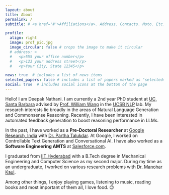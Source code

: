 ```yaml
---
layout: about
title: About
permalink: /
subtitle: # <a href='#'>Affiliations</a>. Address. Contacts. Moto. Etc.

profile:
  align: right
  image: prof_pic.jpg
  image_circular: false # crops the image to make it circular
  # address: >
  #   <p>555 your office number</p>
  #   <p>123 your address street</p>
  #   <p>Your City, State 12345</p>

news: true  # includes a list of news items
selected_papers: false # includes a list of papers marked as "selected={true}"
social: true  # includes social icons at the bottom of the page
---
```


Hello! I am Deepak Nathani. I am currently a 2nd year PhD student at [UC, Santa Barbara](https://www.cs.ucsb.edu/) advised by [Prof. William Wang](https://sites.cs.ucsb.edu/~william/) in the [UCSB NLP](http://nlp.cs.ucsb.edu/) lab. My research interests lie broadly in the areas of Natural Language Generation and Commonsense Reasoning. Recently, I have been interested in automated feedback generation to boost reasoning performance in LLMs.

In the past, I have worked as a **Pre-Doctoral Researcher** at [Google Research, India](https://research.google/locations/india/) with [Dr. Partha Talukdar](https://research.google/people/ParthaTalukdar/). At Google, I worked on Controllable Text Generation and Conversational AI. I have also worked as a **Software Engineering AMTS** at [Salesforce.com](https://www.salesforce.com/). 

I graduated from [IIT Hyderabad](https://iith.ac.in/) with a B.Tech degree in Mechanical Engineering and Computer Science as my second major. During my time as an undergraduate, I worked on various research problems with [Dr. Manohar Kaul](https://manukaul.github.io/).

Among other things, I enjoy playing games, listening to music, reading books and most important of them all, I love food. :wink:
